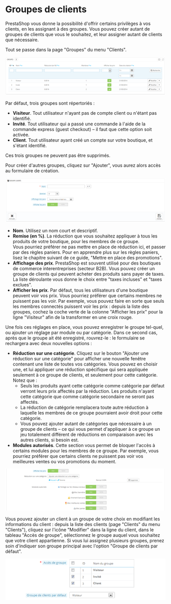 # Groupes de clients

PrestaShop vous donne la possibilité d'offrir certains privilèges à vos clients, en les assignant à des groupes. Vous pouvez créer autant de groupes de clients que vous le souhaitez, et leur assigner autant de clients que nécessaire.

Tout se passe dans la page "Groupes" du menu "Clients".

![](../../../.gitbook/assets/23038772.png)

Par défaut, trois groupes sont répertoriés :

* **Visiteur**. Tout utilisateur n'ayant pas de compte client ou n'étant pas identifié.
* **Invité**. Tout utilisateur qui a passé une commande à l'aide de la commande express (guest checkout) – il faut que cette option soit activée.
* **Client**. Tout utilisateur ayant créé un compte sur votre boutique, et s'étant identifié.

Ces trois groupes ne peuvent pas être supprimés.

Pour créer d'autres groupes, cliquez sur "Ajouter", vous aurez alors accès au formulaire de création.

![](../../../.gitbook/assets/23038773.png)

* **Nom**. Utilisez un nom court et descriptif.
* **Remise (en %)**. La réduction que vous souhaitez appliquer à tous les produits de votre boutique, pour les membres de ce groupe.\
  &#x20;Vous pourriez préférer ne pas mettre en place de réduction ici, et passer par des règles paniers. Pour en apprendre plus sur les règles paniers, lisez le chapitre suivant de ce guide, "Mettre en place des promotions".
* **Affichage des prix**. PrestaShop est souvent utilisé pour des boutiques de commerce interentreprises (secteur B2B). Vous pouvez créer un groupe de clients qui peuvent acheter des produits sans payer de taxes. La liste déroulante vous donne le choix entre "taxes incluses" et "taxes exclues".
* **Afficher les prix**. Par défaut, tous les utilisateurs d'une boutique peuvent voir vos prix. Vous pourriez préférer que certains membres ne puissent pas les voir. Par exemple, vous pouvez faire en sorte que seuls les membres connectés puissent voir les prix : depuis la liste des groupes, cochez la coche verte de la colonne "Afficher les prix" pour la ligne "Visiteur" afin de la transformer en une croix rouge.

Une fois ces réglages en place, vous pouvez enregistrer le groupe tel-quel, ou ajouter un réglage par module ou par catégorie. Dans ce second cas, après que le groupe ait été enregistré, rouvrez-le : le formulaire se rechargera avec deux nouvelles options :

* **Réduction sur une catégorie**. Cliquez sur le bouton "Ajouter une réduction sur une catégorie" pour afficher une nouvelle fenêtre contenant une liste de toutes vos catégories. Vous pouvez en choisir une, et lui appliquer une réduction spécifique qui sera appliquée seulement à ce groupe de clients, et seulement pour cette catégorie.\
  Notez que :
  * Seuls les produits ayant cette catégorie comme catégorie par défaut verront leurs prix affectés par la réduction. Les produits n'ayant cette catégorie que comme catégorie secondaire ne seront pas affectés.
  * La réduction de catégorie remplacera toute autre réduction à laquelle les membres de ce groupe pourraient avoir droit pour cette catégorie.
  * Vous pouvez ajouter autant de catégories que nécessaire à un groupe de clients – ce qui vous permet d'appliquer à ce groupe un jeu totalement différent de réductions en comparaison avec les autres clients, si besoin est.
* **Modules autorisés**. Cette section vous permet de bloquer l'accès à certains modules pour les membres de ce groupe. Par exemple, vous pourriez préférer que certains clients ne puissent pas voir vos meilleures ventes ou vos promotions du moment.

![](../../../.gitbook/assets/23038776.png)

Vous pouvez ajouter un client à un groupe de votre choix en modifiant les informations du client : depuis la liste des clients (page "Clients" du menu "Clients"), cliquez sur l'icône "Modifier" dans la ligne du client, dans le tableau "Accès de groupe", sélectionnez le groupe auquel vous souhaitez que votre client appartienne. Si vous lui assignez plusieurs groupes, prenez soin d'indiquer son groupe principal avec l'option "Groupe de clients par défaut".

![](../../../.gitbook/assets/23038777.png)
